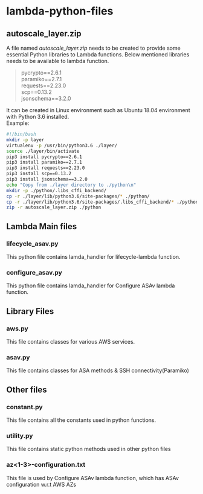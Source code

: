 # lambda-python-files

## autoscale_layer.zip 

A file named *autoscale_layer.zip* needs to be created to provide some essential Python libraries to Lambda functions.
Below mentioned libraries needs to be available to lambda function. 

>   pycrypto==2.6.1 <br>
    paramiko==2.7.1 <br>
    requests==2.23.0 <br>
    scp==0.13.2 <br>
    jsonschema==3.2.0 <br>


It can be created in Linux environment such as Ubuntu 18.04 environment with Python 3.6 installed. <br>
Example:
```bash
#!/bin/bash
mkdir -p layer
virtualenv -p /usr/bin/python3.6 ./layer/
source ./layer/bin/activate
pip3 install pycrypto==2.6.1
pip3 install paramiko==2.7.1
pip3 install requests==2.23.0
pip3 install scp==0.13.2
pip3 install jsonschema==3.2.0
echo "Copy from ./layer directory to ./python\n"
mkdir -p ./python/.libs_cffi_backend/
cp -r ./layer/lib/python3.6/site-packages/* ./python/
cp -r ./layer/lib/python3.6/site-packages/.libs_cffi_backend/* ./python/.libs_cffi_backend/
zip -r autoscale_layer.zip ./python
```

## Lambda Main files 
### lifecycle_asav.py 

This python file contains lamda_handler for lifecycle-lambda function. 

### configure_asav.py

This python file contains lamda_handler for Configure ASAv lambda function.


## Library Files 

### aws.py 
This file contains classes for various AWS services. <br>

### asav.py
This file contains classes for ASA methods & SSH connectivity(Paramiko) <br>

## Other files
### constant.py 
This file contains all the constants used in python functions. 

### utility.py
This file contains static python methods used in other python files

### az<1-3>-configuration.txt 
This file is used by Configure ASAv lambda function, which has ASAv configuration w.r.t AWS AZs<br>